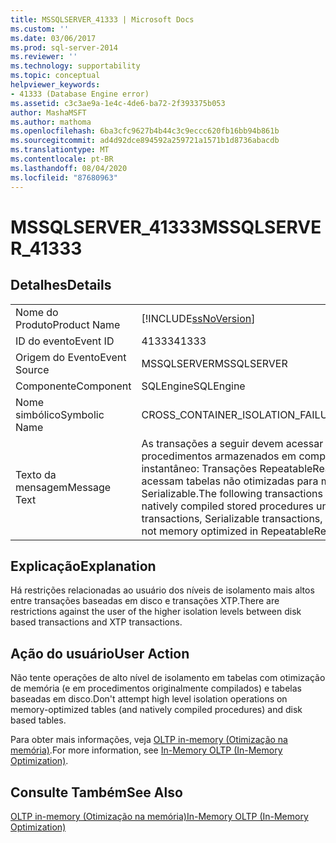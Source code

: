 ```yaml
---
title: MSSQLSERVER_41333 | Microsoft Docs
ms.custom: ''
ms.date: 03/06/2017
ms.prod: sql-server-2014
ms.reviewer: ''
ms.technology: supportability
ms.topic: conceptual
helpviewer_keywords:
- 41333 (Database Engine error)
ms.assetid: c3c3ae9a-1e4c-4de6-ba72-2f393375b053
author: MashaMSFT
ms.author: mathoma
ms.openlocfilehash: 6ba3cfc9627b4b44c3c9eccc620fb16bb94b861b
ms.sourcegitcommit: ad4d92dce894592a259721a1571b1d8736abacdb
ms.translationtype: MT
ms.contentlocale: pt-BR
ms.lasthandoff: 08/04/2020
ms.locfileid: "87680963"
---
```

# <a name="mssqlserver_41333"></a><span data-ttu-id="8f0f5-102">MSSQLSERVER_41333</span><span class="sxs-lookup"><span data-stu-id="8f0f5-102">MSSQLSERVER_41333</span></span>
    
## <a name="details"></a><span data-ttu-id="8f0f5-103">Detalhes</span><span class="sxs-lookup"><span data-stu-id="8f0f5-103">Details</span></span>  
  
|||  
|-|-|  
|<span data-ttu-id="8f0f5-104">Nome do Produto</span><span class="sxs-lookup"><span data-stu-id="8f0f5-104">Product Name</span></span>|[!INCLUDE[ssNoVersion](../../includes/ssnoversion-md.md)]|  
|<span data-ttu-id="8f0f5-105">ID do evento</span><span class="sxs-lookup"><span data-stu-id="8f0f5-105">Event ID</span></span>|<span data-ttu-id="8f0f5-106">41333</span><span class="sxs-lookup"><span data-stu-id="8f0f5-106">41333</span></span>|  
|<span data-ttu-id="8f0f5-107">Origem do Evento</span><span class="sxs-lookup"><span data-stu-id="8f0f5-107">Event Source</span></span>|<span data-ttu-id="8f0f5-108">MSSQLSERVER</span><span class="sxs-lookup"><span data-stu-id="8f0f5-108">MSSQLSERVER</span></span>|  
|<span data-ttu-id="8f0f5-109">Componente</span><span class="sxs-lookup"><span data-stu-id="8f0f5-109">Component</span></span>|<span data-ttu-id="8f0f5-110">SQLEngine</span><span class="sxs-lookup"><span data-stu-id="8f0f5-110">SQLEngine</span></span>|  
|<span data-ttu-id="8f0f5-111">Nome simbólico</span><span class="sxs-lookup"><span data-stu-id="8f0f5-111">Symbolic Name</span></span>|<span data-ttu-id="8f0f5-112">CROSS_CONTAINER_ISOLATION_FAILURE</span><span class="sxs-lookup"><span data-stu-id="8f0f5-112">CROSS_CONTAINER_ISOLATION_FAILURE</span></span>|  
|<span data-ttu-id="8f0f5-113">Texto da mensagem</span><span class="sxs-lookup"><span data-stu-id="8f0f5-113">Message Text</span></span>|<span data-ttu-id="8f0f5-114">As transações a seguir devem acessar tabelas com otimização de memória e procedimentos armazenados em compilados nativamente em isolamento de instantâneo: Transações RepeatableRead, transações Serializable e transações que acessam tabelas não otimizadas para memória em isolamento RepeatableRead ou Serializable.</span><span class="sxs-lookup"><span data-stu-id="8f0f5-114">The following transactions must access memory optimized tables and natively compiled stored procedures under snapshot isolation: RepeatableRead transactions, Serializable transactions, and transactions that access tables that are not memory optimized in RepeatableRead or Serializable isolation.</span></span>|  
  
## <a name="explanation"></a><span data-ttu-id="8f0f5-115">Explicação</span><span class="sxs-lookup"><span data-stu-id="8f0f5-115">Explanation</span></span>  
 <span data-ttu-id="8f0f5-116">Há restrições relacionadas ao usuário dos níveis de isolamento mais altos entre transações baseadas em disco e transações XTP.</span><span class="sxs-lookup"><span data-stu-id="8f0f5-116">There are restrictions against the user of the higher isolation levels between disk based transactions and XTP transactions.</span></span>  
  
## <a name="user-action"></a><span data-ttu-id="8f0f5-117">Ação do usuário</span><span class="sxs-lookup"><span data-stu-id="8f0f5-117">User Action</span></span>  
 <span data-ttu-id="8f0f5-118">Não tente operações de alto nível de isolamento em tabelas com otimização de memória (e em procedimentos originalmente compilados) e tabelas baseadas em disco.</span><span class="sxs-lookup"><span data-stu-id="8f0f5-118">Don't attempt high level isolation operations on memory-optimized tables (and natively compiled procedures) and disk based tables.</span></span>  
  
 <span data-ttu-id="8f0f5-119">Para obter mais informações, veja [OLTP in-memory &#40;Otimização na memória&#41;](../in-memory-oltp/in-memory-oltp-in-memory-optimization.md).</span><span class="sxs-lookup"><span data-stu-id="8f0f5-119">For more information, see [In-Memory OLTP &#40;In-Memory Optimization&#41;](../in-memory-oltp/in-memory-oltp-in-memory-optimization.md).</span></span>  
  
## <a name="see-also"></a><span data-ttu-id="8f0f5-120">Consulte Também</span><span class="sxs-lookup"><span data-stu-id="8f0f5-120">See Also</span></span>  
 [<span data-ttu-id="8f0f5-121">OLTP in-memory &#40;Otimização na memória&#41;</span><span class="sxs-lookup"><span data-stu-id="8f0f5-121">In-Memory OLTP &#40;In-Memory Optimization&#41;</span></span>](../in-memory-oltp/in-memory-oltp-in-memory-optimization.md)  
  
  

